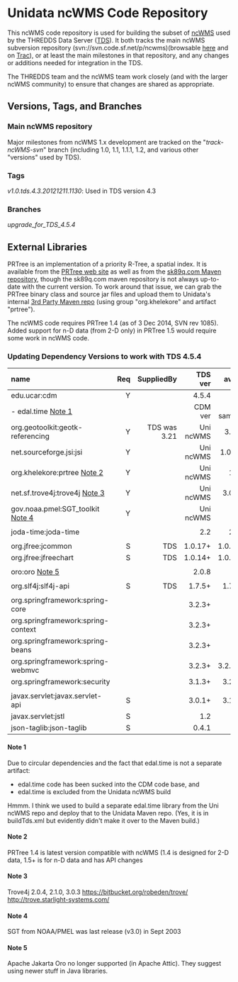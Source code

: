 # Unidata ncWMS Code Repository

This ncWMS code repository is used for building the subset of [ncWMS]
used by the THREDDS Data Server ([TDS]).
It both tracks the main ncWMS subversion repository
(svn://svn.code.sf.net/p/ncwms)(browsable [here][ncWMS_repo_browse] and on
[Trac][ncWMS_repo_browse_trac]), or at least the main milestones in that
repository, and any changes or additions needed for integration in the TDS.

The THREDDS team and the ncWMS team work closely (and with the larger
ncWMS community) to ensure that changes are shared as appropriate.

## Versions, Tags, and Branches

### Main ncWMS repository

Major milestones from ncWMS 1.x development are tracked on the "*track-ncWMS-svn*"
branch (including 1.0, 1.1, 1.1.1, 1.2, and various other "versions" used by TDS).

### Tags

*v1.0.tds.4.3.20121211.1130*:
Used in TDS version 4.3 

### Branches

*upgrade_for_TDS_4.5.4* 


## External Libraries

PRTree is an implementation of a priority R-Tree, a spatial index.
It is available from the [PRTree web site][PRTree] as well as from the [sk89q.com
Maven repository][PRTree_mvn], though the sk89q.com maven repository is not always
up-to-date with the current version. To work around that issue, we can
grab the PRTree binary class and source jar files and upload them to
Unidata's internal [3rd Party Maven repo][Unidata-3rd-party]
(using group "org.khelekore" and artifact "prtree").

The ncWMS code requires PRTree 1.4 (as of 3 Dec 2014, SVN rev 1085).
Added support for n-D data (from 2-D only) in PRTree 1.5 would require
some work in ncWMS code.

### Updating Dependency Versions to work with TDS 4.5.4

| name                               | Req | SuppliedBy   |   TDS ver |  avail | Uni ncWMS | ncWMS ver |
|:-------------------------------|-----:|--------------:|-----------:|--------:|-----------:|-----------:|
| edu.ucar:cdm                       | Y   |              |     4.5.4 |        |     4.5.4 |     4.5.3 |
| - edal.time               [Note 1](#Note_1) |     |              |   CDM ver | ?same? |   CDM ver | ncWMS ver |
| org.geotoolkit:geotk-referencing   | Y   | TDS was 3.21 | Uni ncWMS |   3.21 |      3.21 |      3.17 |
| net.sourceforge.jsi:jsi            | Y   |              | Uni ncWMS |  1.0b8 |     1.0b8 |     1.0b6 |
| org.khelekore:prtree      [Note 2](#Note_2) | Y   |              | Uni ncWMS |    1.7 |       1.4 |       1.4 |
| net.sf.trove4j:trove4j    [Note 3](#Note_3) | Y   |              | Uni ncWMS |  3.0.3 |     2.1.0 |     2.0.2 |
| gov.noaa.pmel:SGT_toolkit [Note 4](#Note_4) | Y   |              | Uni ncWMS |      - |       3.0 |       3.0 |
|                                    |     |              |           |        |           |           |
| joda-time:joda-time                |     |              |       2.2 |    2.6 |       2.2 |       2.2 |
|                                    |     |              |           |        |           |           |
| org.jfree:jcommon                  | S   | TDS          |   1.0.17+ | 1.0.23 |    1.0.23 |    1.0.16 |
| org.jfree:jfreechart               | S   | TDS          |   1.0.14+ | 1.0.19 |    1.0.19 |    1.0.13 |
|                                    |     |              |           |        |           |           |
| oro:oro                   [Note 5](#Note_5) |     |              |     2.0.8 |      - |     2.0.8 |     2.0.8 |
|                                    |     |              |           |        |           |           |
| org.slf4j:slf4j-api                | S   | TDS          |    1.7.5+ |  1.7.7 |     1.7.7 |     1.5.6 |
|                                    |     |              |           |        |           |           |
| org.springframework:spring-core    |     |              |    3.2.3+ |        |         - |         - |
| org.springframework:spring-context |     |              |    3.2.3+ |        |         - |         - |
| org.springframework:spring-beans   |     |              |    3.2.3+ |        |         - |         - |
| org.springframework:spring-webmvc  |     |              |    3.2.3+ | 3.2.12 |    3.2.12 |       2.5 |
| org.springframework:security       |     |              |    3.1.3+ |  3.2.5 |         - |         - |
|                                    |     |              |           |        |           |           |
| javax.servlet:javax.servlet-api    | S   |              |    3.0.1+ |  3.1.0 |     3.1.0 |       2.4 |
| javax.servlet:jstl                 | S   |              |       1.2 |      - |       1.2 |       1.2 |
| json-taglib:json-taglib            | S   |              |     0.4.1 |      - |     0.4.1 |     0.4.1 |

#### Note 1 <a name="Note_1"></a>

Due to circular dependencies and the fact that edal.time is not a separate artifact:

- edal.time code has been sucked into the CDM code base, and
- edal.time is excluded from the Unidata ncWMS build

Hmmm. I think we used to build a separate edal.time library from the Uni
ncWMS repo and deploy that to the Unidata Maven repo. (Yes, it is in
buildTds.xml but evidently didn't make it over to the Maven build.)

#### Note 2 <a name="Note_2"></a>
 
PRTree 1.4 is latest version compatible with ncWMS (1.4 is designed
for 2-D data, 1.5+ is for n-D data and has API changes

#### Note 3 <a name="Note_3"></a>
Trove4j 2.0.4, 2.1.0, 3.0.3
https://bitbucket.org/robeden/trove/
http://trove.starlight-systems.com/

#### Note 4 <a name="Note_4"></a>
SGT from NOAA/PMEL was last release (v3.0) in Sept 2003

#### Note 5 <a name="Note_5"></a>
Apache Jakarta Oro no longer supported (in Apache Attic).
They suggest using newer stuff in Java libraries.

[TDS]: http://www.unidata.ucar.edu/software/thredds/current/tds

[ncWMS]:   http://www.resc.rdg.ac.uk/trac/ncWMS
[ncWMS_sourceforge]: http://sourceforge.net/projects/ncwms/
[ncWMS_repo_browse]: http://sourceforge.net/p/ncwms/code/HEAD/tree/
[ncWMS_repo_browse_trac]: http://www.resc.rdg.ac.uk/trac/ncWMS/browser

[PRTree]: http://www.khelekore.org/prtree/
[PRTree_mvn]: http://mvn2.sk89q.com/repo/org/khelekore/prtree/1.4/

[Unidata_artifacts_repo]: https://artifacts.unidata.ucar.edu
[Unidata_snapshots]: https://artifacts.unidata.ucar.edu/content/repositories/unidata-snapshots/
[Unidata_releases]: https://artifacts.unidata.ucar.edu/content/repositories/unidata-releases/
[Unidata-3rd-party]: https://artifacts.unidata.ucar.edu/content/repositories/unidata-3rdparty/